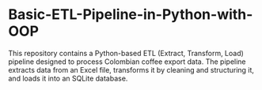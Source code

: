 # Basic-ETL-Pipeline-in-Python-with-OOP
This repository contains a Python-based ETL (Extract, Transform, Load) pipeline designed to process Colombian coffee export data. The pipeline extracts data from an Excel file, transforms it by cleaning and structuring it, and loads it into an SQLite database.
